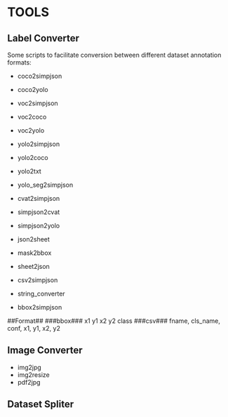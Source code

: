 # TOOLS #

## Label Converter ##
Some scripts to facilitate conversion between different dataset annotation formats:
- coco2simpjson
- coco2yolo

- voc2simpjson
- voc2coco
- voc2yolo

- yolo2simpjson
- yolo2coco
- yolo2txt
- yolo_seg2simpjson

- cvat2simpjson

- simpjson2cvat
- simpjson2yolo

- json2sheet
- mask2bbox
- sheet2json
- csv2simpjson
- string_converter
- bbox2simpjson

##Format##
###bbox###
x1 y1 x2 y2 class
###csv###
fname, cls_name, conf, x1, y1, x2, y2


## Image Converter ##
- img2jpg
- img2resize
- pdf2jpg

## Dataset Spliter ##
